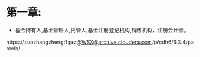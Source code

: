 # 第一章:

- 基金持有人,基金管理人,托管人,基金注册登记机构,销售机构，注册会计师。

https://zuozhangzheng:1qaz@WSX@archive.cloudera.com/p/cdh6/6.3.4/parcels/